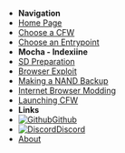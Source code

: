 - **Navigation**
- [Home Page](user-guide/introduction)
- [Choose a CFW](user-guide/cfw-choice)
- [Choose an Entrypoint](user-guide/mocha/entrypoint-choice)
- **Mocha - Indexiine**
- [SD Preparation](user-guide/mocha/indexiine/sd-preparation)
- [Browser Exploit](user-guide/mocha/indexiine/browser-exploit)
- [Making a NAND Backup](user-guide/mocha/indexiine/nand-backup)
- [Internet Browser Modding](user-guide/mocha/indexiine/browser-modding)
- [Launching CFW](user-guide/mocha/indexiine/launching-cfw)
- **Links**
- [![Github](https://icongram.jgog.in/simple/github.svg?color=808080&size=16)Github](https://github.com//huhenU/WiiUGuide)
- [![Discord](https://icongram.jgog.in/simple/discord.svg?colored&size=16)Discord](https://discord.gg/C29hYvh)
- [About](extras/about)